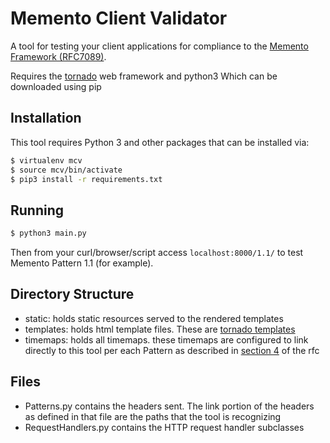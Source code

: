 # Memento Client Validator
A tool for testing your client applications for compliance to the [Memento Framework (RFC7089)](https://tools.ietf.org/html/rfc7089).

Requires the [tornado](http://www.tornadoweb.org/en/stable/index.html) web framework and python3
Which can be downloaded using pip
## Installation
This tool requires Python 3 and other packages that can be installed via:

```sh
$ virtualenv mcv
$ source mcv/bin/activate
$ pip3 install -r requirements.txt
```

## Running

```sh
$ python3 main.py
```
Then from your curl/browser/script access `localhost:8000/1.1/` to test Memento Pattern 1.1 (for example).

## Directory Structure
- static: holds static resources served to the rendered templates
- templates: holds html template files. These are [tornado templates](http://www.tornadoweb.org/en/stable/template.html) 
- timemaps: holds all timemaps. these timemaps are configured to link directly to this tool per each Pattern as described in [section 4](https://tools.ietf.org/html/rfc7089#section-4) of the rfc

## Files
- Patterns.py contains the headers sent. The link portion of the headers as defined in that file are the paths that the tool is recognizing
- RequestHandlers.py contains the HTTP request handler subclasses
